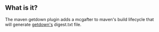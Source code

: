 What is it?
-----------

The maven getdown plugin adds a mcgafter to maven's build lifecycle that will generate [getdown's][1] digest.txt file.

  [1]: http://code.google.com/p/getdown/
